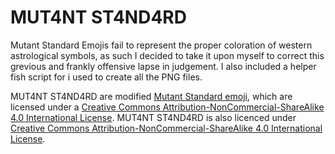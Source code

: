 # MUT4NT ST4ND4RD
Mutant Standard Emojis fail to represent the proper coloration of western astrological symbols, as such I decided to take it upon myself to correct this grevious and frankly offensive lapse in judgement. I also included a helper fish script for i used to create all the PNG files.

 MUT4NT ST4ND4RD are modified [Mutant Standard emoji](https://mutant.tech), which are licensed under a [Creative Commons Attribution-NonCommercial-ShareAlike 4.0 International License](https://creativecommons.org/licenses/by-nc-sa/4.0/). MUT4NT ST4ND4RD is also licenced under [Creative Commons Attribution-NonCommercial-ShareAlike 4.0 International License](https://creativecommons.org/licenses/by-nc-sa/4.0/). 
